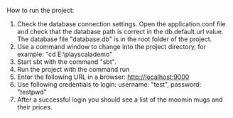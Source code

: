 How to run the project:
1. Check the database connection settings. Open the application.conf file and check that the database path is correct in the db.default.url value. The database file "database.db" is in the root folder of the project.
2. Use a command window to change into the project directory, for example: "cd E:\playscalademo"
3. Start sbt with the command "sbt".
4. Run the project with the command run
5. Enter the following URL in a browser: <http://localhost:9000>
6. Use following credentials to login: username: "test", password:
   "testpwd"
7. After a successful login you should see a list of the moomin mugs and their prices.